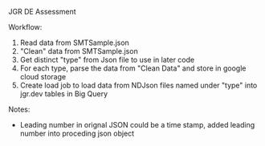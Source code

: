 JGR DE Assessment

Workflow:

1. Read data from SMTSample.json
2. "Clean" data from SMTSample.json
3. Get distinct "type" from Json file to use in later code
4. For each type, parse the data from "Clean Data" and store in google cloud storage
5. Create load job to load data from NDJson files named under "type" into jgr.dev tables in Big Query

Notes:
  - Leading number in orignal JSON could be a time stamp, added leading number into proceding json object
